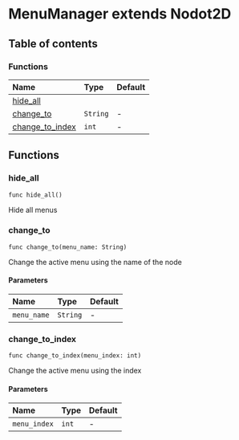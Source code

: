 # MenuManager extends Nodot2D

## Table of contents

### Functions

|Name|Type|Default|
|:-|:-|:-|
|[hide_all](#hide_all)|||
|[change_to](#change_to)|`String`|-|
|[change_to_index](#change_to_index)|`int`|-|

## Functions

### hide_all

```gdscript
func hide_all()
```

Hide all menus

### change_to

```gdscript
func change_to(menu_name: String)
```

Change the active menu using the name of the node

#### Parameters

|Name|Type|Default|
|:-|:-|:-|
|`menu_name`|`String`|-|

### change_to_index

```gdscript
func change_to_index(menu_index: int)
```

Change the active menu using the index

#### Parameters

|Name|Type|Default|
|:-|:-|:-|
|`menu_index`|`int`|-|


